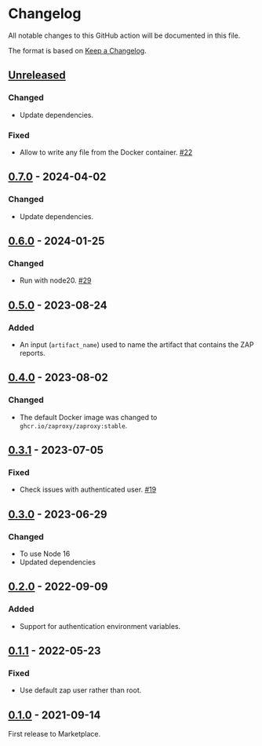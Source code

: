 # Changelog

All notable changes to this GitHub action will be documented in this file.

The format is based on [Keep a Changelog](https://keepachangelog.com/en/1.0.0/).

## [Unreleased]
### Changed
- Update dependencies.

### Fixed
- Allow to write any file from the Docker container. [#22](https://github.com/zaproxy/action-api-scan/issues/22)

## [0.7.0] - 2024-04-02
### Changed
- Update dependencies.

## [0.6.0] - 2024-01-25
### Changed
- Run with node20. [#29](https://github.com/zaproxy/action-api-scan/issues/29)

## [0.5.0] - 2023-08-24
### Added
 - An input (`artifact_name`) used to name the artifact that contains the ZAP reports.

## [0.4.0] - 2023-08-02
### Changed
- The default Docker image was changed to `ghcr.io/zaproxy/zaproxy:stable`.

## [0.3.1] - 2023-07-05
### Fixed
- Check issues with authenticated user. [#19](https://github.com/zaproxy/action-api-scan/issues/19)

## [0.3.0] - 2023-06-29

### Changed
- To use Node 16
- Updated dependencies

## [0.2.0] - 2022-09-09

### Added
- Support for authentication environment variables.

## [0.1.1] - 2022-05-23

### Fixed
- Use default zap user rather than root.

## [0.1.0] - 2021-09-14

First release to Marketplace.

[Unreleased]: https://github.com/zaproxy/action-api-scan/compare/v0.7.0...HEAD
[0.7.0]: https://github.com/zaproxy/action-api-scan/compare/v0.6.0...v0.7.0
[0.6.0]: https://github.com/zaproxy/action-api-scan/compare/v0.5.0...v0.6.0
[0.5.0]: https://github.com/zaproxy/action-api-scan/compare/v0.4.0...v0.5.0
[0.4.0]: https://github.com/zaproxy/action-api-scan/compare/v0.3.1...v0.4.0
[0.3.1]: https://github.com/zaproxy/action-api-scan/compare/v0.3.0...v0.3.1
[0.3.0]: https://github.com/zaproxy/action-api-scan/compare/v0.2.0...v0.3.0
[0.2.0]: https://github.com/zaproxy/action-api-scan/compare/v0.1.1...v0.2.0
[0.1.1]: https://github.com/zaproxy/action-api-scan/compare/v0.1.0...v0.1.1
[0.1.0]: https://github.com/zaproxy/action-api-scan/compare/12a34c296c603f7505336a7fc750363fa978d93e...v0.1.0
